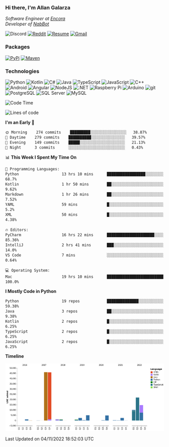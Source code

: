 ### Hi there, I'm Allan Galarza
*Software Engineer at [Encora](https://encora.com)*  
*Developer of [NabBot](https://nabbot.xyz)*

![Discord](https://img.shields.io/badge/Galarzaa%238515-5865F2?logo=discord&style=flat-square&logoColor=white)
[![Reddit](https://img.shields.io/badge//u/Galarzaa-FF4500?logo=reddit&style=flat-square&logoColor=white)](https://reddit.com/u/Galarzaa)
[![Resume](https://img.shields.io/badge/Resume-000000?logo=github&style=flat-square&logoColor=white)](https://galarzaa90.github.io)
[![Gmail](https://img.shields.io/badge/Email-D14836?logo=gmail&style=flat-square&logoColor=white)](mailto:allan.galarza@gmail.com)

### Packages
[![PyPi](https://img.shields.io/badge/PyPi-3775A9?logo=pypi&style=flat-square&logoColor=white)](https://pypi.org/user/Galarzaa90/)
[![Maven](https://img.shields.io/badge/Maven-C71A36?logo=apache-maven&style=flat-square&logoColor=white)](https://search.maven.org/search?q=com.galarzaa)

### Technologies
![Python](https://img.shields.io/badge/Python-4B8BBE?style=flat-square&logo=python&logoColor=white)
![Kotlin](https://img.shields.io/badge/Kotlin-7F52FF?logo=kotlin&style=flat-square&logoColor=white)
![C#](https://img.shields.io/badge/C%23-690081?style=flat-square&logo=c-sharp&logoColor=white)
![Java](https://img.shields.io/badge/Java-007396?style=flat-square&logo=java)
![TypeScript](https://img.shields.io/badge/TypeScript-3178C6?style=flat-square&logo=typescript&logoColor=white)
![JavaScript](https://img.shields.io/badge/JavaScript-F7DF1E?style=flat-square&logo=javascript&logoColor=white)
![C++](https://img.shields.io/badge/C%2B%2B-0180CD?style=flat-square&logo=c%2B%2B)
![Android](https://img.shields.io/badge/Android-3DDC84?style=flat-square&logo=android&logoColor=white)
![Angular](https://img.shields.io/badge/Angular-DD0031?style=flat-square&logo=angular)
![NodeJS](https://img.shields.io/badge/NodeJS-3C873A?style=flat-square&logo=node.js&logoColor=white)
![.NET](https://img.shields.io/badge/.NET-690081?style=flat-square&logo=.net)
![Raspberry Pi](https://img.shields.io/badge/RaspberryPi-C41949?style=flat-square&logo=raspberry-pi)
![Arduino](https://img.shields.io/badge/Arduino-00979D?style=flat-square&logo=arduino&logoColor=white)
![git](https://img.shields.io/badge/git-F05133?style=flat-square&logo=git&logoColor=white)
![PostgreSQL](https://img.shields.io/badge/PostgreSQL-4169E1?style=flat-square&logo=postgresql&logoColor=white)
![SQL Server](https://img.shields.io/badge/SQL_Server-E02E28?style=flat-square&logo=microsoft-sql-server)
![MySQL](https://img.shields.io/badge/MySQL-00758F?style=flat-square&logo=mysql&logoColor=white)



<!--START_SECTION:waka-->
![Code Time](http://img.shields.io/badge/Code%20Time-7%2C789%20hrs%2029%20mins-blue)

![Lines of code](https://img.shields.io/badge/From%20Hello%20World%20I%27ve%20Written-158%20Thousand%20lines%20of%20code-blue)

**I'm an Early 🐤** 

```text
🌞 Morning    274 commits    █████████░░░░░░░░░░░░░░░░   38.87% 
🌆 Daytime    279 commits    ██████████░░░░░░░░░░░░░░░   39.57% 
🌃 Evening    149 commits    █████░░░░░░░░░░░░░░░░░░░░   21.13% 
🌙 Night      3 commits      ░░░░░░░░░░░░░░░░░░░░░░░░░   0.43%

```


📊 **This Week I Spent My Time On** 

```text
💬 Programming Languages: 
Python                   13 hrs 10 mins      █████████████████░░░░░░░░   68.7% 
Kotlin                   1 hr 50 mins        ██░░░░░░░░░░░░░░░░░░░░░░░   9.62% 
Markdown                 1 hr 26 mins        ██░░░░░░░░░░░░░░░░░░░░░░░   7.52% 
YAML                     59 mins             █░░░░░░░░░░░░░░░░░░░░░░░░   5.2% 
XML                      50 mins             █░░░░░░░░░░░░░░░░░░░░░░░░   4.38%

🔥 Editors: 
PyCharm                  16 hrs 22 mins      █████████████████████░░░░   85.36% 
IntelliJ                 2 hrs 41 mins       ███░░░░░░░░░░░░░░░░░░░░░░   14.0% 
VS Code                  7 mins              ░░░░░░░░░░░░░░░░░░░░░░░░░   0.64%

💻 Operating System: 
Mac                      19 hrs 10 mins      █████████████████████████   100.0%

```

**I Mostly Code in Python** 

```text
Python                   19 repos            ██████████████░░░░░░░░░░░   59.38% 
Java                     3 repos             ██░░░░░░░░░░░░░░░░░░░░░░░   9.38% 
Kotlin                   2 repos             █░░░░░░░░░░░░░░░░░░░░░░░░   6.25% 
TypeScript               2 repos             █░░░░░░░░░░░░░░░░░░░░░░░░   6.25% 
JavaScript               2 repos             █░░░░░░░░░░░░░░░░░░░░░░░░   6.25%

```


**Timeline**

![Chart not found](https://raw.githubusercontent.com/Galarzaa90/Galarzaa90/master/charts/bar_graph.png) 


 Last Updated on 04/11/2022 18:52:03 UTC
<!--END_SECTION:waka-->

